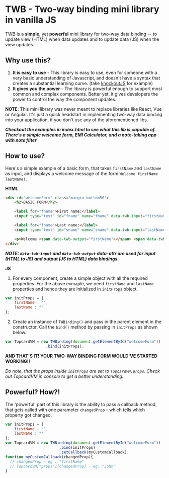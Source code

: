 # TWB - Two-way binding mini library in vanilla JS

TWB is a **simple**, yet **powerful** mini library for two-way data binding -- to update view (HTML) when data updates and to update data (JS) when the view updates. 

## Why use this?
1. **It is easy to use** - This library is easy to use, even for someone with a very basic understanding of Javascript, and doesn't have a syntax that creates a substantial learning curve. (take [knockoutJS](https://knockoutjs.com/) for example)
2. **It gives you the power** - The library is powerful enough to support most common and complex components. Better yet, it gives developers the power to control the way the component updates.

**NOTE**: This mini library was never meant to replace libraries like React, Vue or Angular. It's just a quick headstart in implementing two-way data binding into your application, if you don't use any of the aforementioned libs. 

***Checkout the examples in index.html to see what this lib is capable of. There's a simple welcome form, EMI Calculator, and a note-taking app with note filter***

## How to use?
Here's a simple example of a basic form, that takes `firstName` and `lastName` as input, and displays a welcome message of the form `Welcome firstName lastName!`.

**HTML**

``` HTML
<div id="welcomeForm" class="margin-bottom50">
    <h2>BASIC FORM</h2>

    <label for="fname">First name:</label>
    <input type="text" id="fname" name="fname" data-twb-input="firstName">

    <label for="fname">Last name:</label>
    <input type="text" id="sname" name="sname" data-twb-input="lastName">

    <p>Welcome <span data-twb-output="firstName"></span> <span data-twb-output="lastName"></span>!</p>
</div>
 ```
 
***NOTE: `data-twb-input` and `data-twb-output` data-attr are used for input (HTML to JS) and output (JS to HTML) data bindings.***

**JS**
1. For every component, create a simple object with all the required properties. For the above exmaple, we need `firstName` and `lastName` properties and hence they are initialized in `initProps` object. 

```javascript
var initProps = {
    firstName : "", 
    lastName : ""
};
```
2. Create an instance of `TWBinding()` and pass in the parent element in the constructor. Call the `bind()` method by passing in `initProps` as shown below.
```javascript
var TopcardVM = new TWBinding(document.getElementById("welcomeForm"))
                  .bind(initProps);
```
**AND THAT'S IT! YOUR TWO-WAY BINDING FORM WOULD'VE STARTED WORKING!!** 

*Do note, that the props inside `initProps` are set to `TopcardVM.props`. Check out TopcardVM in console to get a better understanding.*

## Powerful? How?!
The 'powerful' part of this library is the ability to pass a callback method, that gets called with one parameter `changedProp` - which tells which property got changed.

```javascript
var initProps = {
    firstName : "",
    lastName : ""
};
var TopcardVM = new TWBinding(document.getElementById("welcomeForm"))
                        .bind(initProps)
                        .setCallback(myCustomCallback);
function myCustomCallback(changedProp){
  // changedProp - eg : "firstName"
  // TopcardVM["props"][changedProp] - eg: "John"
}
```
